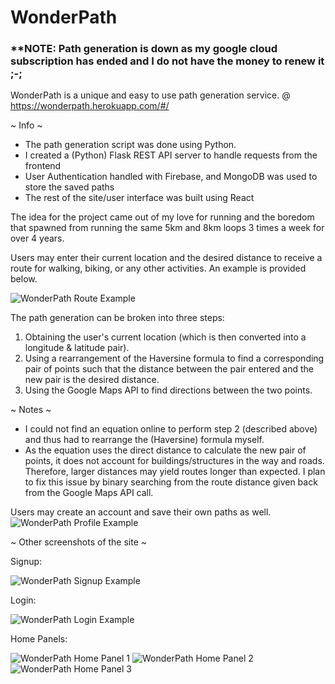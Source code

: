 # WonderPath

### **NOTE: Path generation is down as my google cloud subscription has ended and I do not have the money to renew it ;-;

WonderPath is a unique and easy to use path generation service. @ https://wonderpath.herokuapp.com/#/

~ Info ~

- The path generation script was done using Python.
- I created a (Python) Flask REST API server to handle requests from the frontend
- User Authentication handled with Firebase, and MongoDB was used to store the saved paths
- The rest of the site/user interface was built using React

The idea for the project came out of my love for running and the boredom that spawned from running the same 5km and 8km loops 3 times a week for over 4 years. 

Users may enter their current location and the desired distance to receive a route for walking, biking, or any other activities. An example is provided below. 

![WonderPath Route Example](https://i.imgur.com/2W0v4yk.jpg)

The path generation can be broken into three steps:
1) Obtaining the user's current location (which is then converted into a longitude & latitude pair).
2) Using a rearrangement of the Haversine formula to find a corresponding pair of points such that the distance between the pair entered and the new pair is the desired distance.
3) Using the Google Maps API to find directions between the two points.

~ Notes ~
- I could not find an equation online to perform step 2 (described above) and thus had to rearrange the (Haversine) formula myself.
- As the equation uses the direct distance to calculate the new pair of points, it does not account for buildings/structures in the way and roads. Therefore, larger distances may yield routes longer than expected. I plan to fix this issue by binary searching from the route distance given back from the Google Maps API call. 

Users may create an account and save their own paths as well.
![WonderPath Profile Example](https://i.imgur.com/xmsZEdT.png)

~ Other screenshots of the site ~

Signup:

![WonderPath Signup Example](https://i.imgur.com/6jjxzYw.png)

Login:

![WonderPath Login Example](https://i.imgur.com/JgxllA3.png)

Home Panels:

![WonderPath Home Panel 1](https://i.imgur.com/PORFE2T.gif)
![WonderPath Home Panel 2](https://i.imgur.com/h1Ro3Ix.png)
![WonderPath Home Panel 3](https://i.imgur.com/FJfXict.png)
